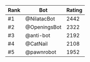Rank|Bot|Rating
---|---|---
#1|@NilatacBot|2442
#2|@OpeningsBot|2322
#3|@anti-bot|2192
#4|@CatNail|2108
#5|@pawnrobot|1952
